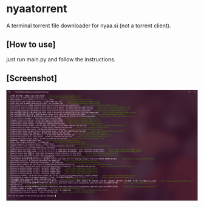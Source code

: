 # nyaatorrent
A terminal torrent file downloader for nyaa.si (not a torrent client).

[How to use]
----------
just run main.py and follow the instructions.

[Screenshot]
----------
![](https://github.com/oatandjam/nyaatorrent/blob/master/nyaatorrentpv.png)
